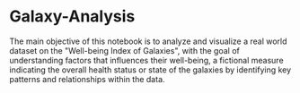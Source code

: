 # Galaxy-Analysis
The main objective of this notebook is to analyze and visualize a real world dataset on the "Well-being Index of Galaxies", with the goal of understanding factors that influences their well-being, a fictional measure indicating the overall health status or state of the galaxies by identifying key patterns and relationships within the data.
